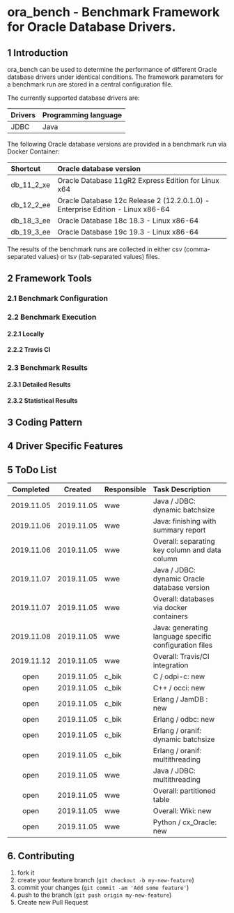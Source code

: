 # ora_bench - Benchmark Framework for Oracle Database Drivers.

## 1 Introduction

ora_bench can be used to determine the performance of different Oracle database drivers under identical conditions.
The framework parameters for a benchmark run are stored in a central configuration file.

The currently supported database drivers are:

| Drivers | Programming language |
| :--- | :--- |
| JDBC | Java |

The following Oracle database versions are provided in a benchmark run via Docker Container:

| Shortcut | Oracle database version |
| :--- | :--- |
| db_11_2_xe | Oracle Database 11gR2 Express Edition for Linux x64 |
| db_12_2_ee | Oracle Database 12c Release 2 (12.2.0.1.0) - Enterprise Edition - Linux x86-64 |
| db_18_3_ee | Oracle Database 18c 18.3 - Linux x86-64 |
| db_19_3_ee | Oracle Database 19c 19.3 - Linux x86-64 |

The results of the benchmark runs are collected in either csv (comma-separated values) or tsv (tab-separated values) files.

## 2 Framework Tools

### 2.1 Benchmark Configuration

### 2.2 Benchmark Execution

#### 2.2.1 Locally

#### 2.2.2 Travis CI

### 2.3 Benchmark Results

#### 2.3.1 Detailed Results

#### 2.3.2 Statistical Results

## 3 Coding Pattern

## 4 Driver Specific Features

## 5 ToDo List

| Completed | Created | Responsible | Task Description |
| :---: | :---: | :--- | :--- |
| 2019.11.05 | 2019.11.05 | wwe | Java / JDBC: dynamic batchsize | 
| 2019.11.06 | 2019.11.05 | wwe | Java: finishing with summary report |
| 2019.11.06 | 2019.11.05 | wwe | Overall: separating key column and data column |
| 2019.11.07 | 2019.11.05 | wwe | Java / JDBC: dynamic Oracle database version |
| 2019.11.07 | 2019.11.05 | wwe | Overall: databases via docker containers |
| 2019.11.08 | 2019.11.05 | wwe | Java: generating language specific configuration files |
| 2019.11.12 | 2019.11.05 | wwe | Overall: Travis/CI integration |
| open | 2019.11.05 | c_bik | C / odpi-c: new |
| open | 2019.11.05 | c_bik | C++ / occi: new |
| open | 2019.11.05 | c_bik | Erlang / JamDB : new |
| open | 2019.11.05 | c_bik | Erlang / odbc: new |
| open | 2019.11.05 | c_bik | Erlang / oranif: dynamic batchsize |
| open | 2019.11.05 | c_bik | Erlang / oranif: multithreading |
| open | 2019.11.05 | wwe | Java / JDBC: multithreading |
| open | 2019.11.05 | wwe | Overall: partitioned table |
| open | 2019.11.05 | wwe | Overall: Wiki: new |
| open | 2019.11.05 | wwe | Python / cx_Oracle: new |

## 6. Contributing

1. fork it
2. create your feature branch (`git checkout -b my-new-feature`)
3. commit your changes (`git commit -am 'Add some feature'`)
4. push to the branch (`git push origin my-new-feature`)
5. Create new Pull Request
